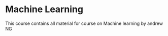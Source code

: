 # Machine Learning #

This course contains all material for course on Machine learning by andrew NG
